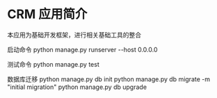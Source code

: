 CRM 应用简介
======



本应用为基础开发框架，进行相关基础工具的整合


启动命令  python manage.py runserver --host 0.0.0.0


测试命令  python manage.py test


数据库迁移
python manage.py db init
python manage.py db migrate -m "initial migration"
python manage.py db upgrade
